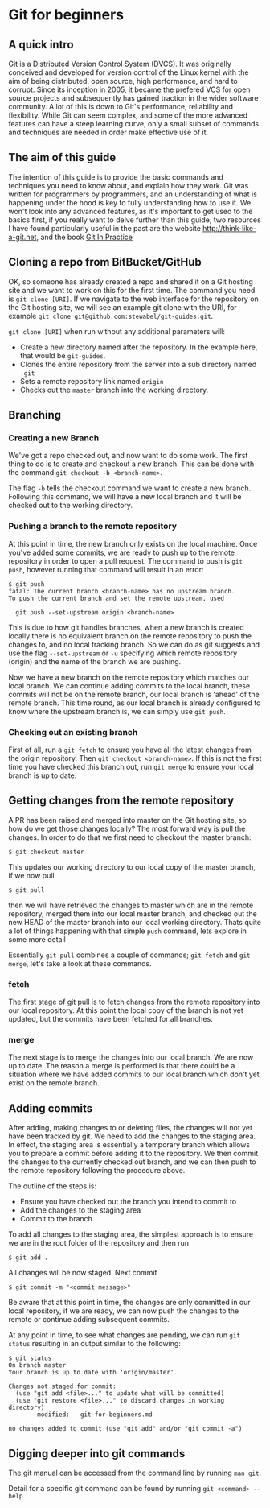# Git for beginners

## A quick intro

Git is a Distributed Version Control System (DVCS). It was originally conceived and developed for version control of the Linux kernel with the aim of being distributed, open source, high performance, and hard to corrupt. Since its inception in 2005, it became the prefered VCS for open source projects and subsequently has gained traction in the wider software community. A lot of this is down to Git's performance, reliability and flexibility. While Git can seem complex, and some of the more advanced features can have a steep learning curve, only a small subset of commands and techniques are needed in order make effective use of it.

## The aim of this guide

The intention of this guide is to provide the basic commands and techniques you need to know about, and explain how they work. Git was written for programmers by programmers, and an understanding of what is happening under the hood is key to fully understanding how to use it. We won't look into any advanced features, as it's important to get used to the basics first, if you really want to delve further than this guide, two resources I have found particularly useful in the past are the website http://think-like-a-git.net, and the book [Git In Practice](https://www.manning.com/books/git-in-practice)

## Cloning a repo from BitBucket/GitHub

OK, so someone has already created a repo and shared it on a Git hosting site and we want to work on this for the first time. The command you need is `git clone [URI]`. If we navigate to the web interface for the repository on the Git hosting site, we will see an example git clone with the URI, for example `git clone git@github.com:stewabel/git-guides.git`.

`git clone [URI]` when run without any additional parameters will:
- Create a new directory named after the repository. In the example here, that would be `git-guides`.
- Clones the entire repository from the server into a sub directory named `.git`
- Sets a remote repository link named `origin`
- Checks out the `master` branch into the working directory.

## Branching

### Creating a new Branch

We've got a repo checked out, and now want to do some work. The first thing to do is to create and checkout a new branch. This can be done with the command `git checkout -b <branch-name>`.

The flag `-b` tells the checkout command we want to create a new branch. Following this command, we will have a new local branch and it will be checked out to the working directory.

### Pushing a branch to the remote repository

At this point in time, the new branch only exists on the local machine. Once you've added some commits, we are ready to push up to the remote repository in order to open a pull request. The command to push is `git push`, however running that command will result in an error:
```
$ git push
fatal: The current branch <branch-name> has no upstream branch.
To push the current branch and set the remote upstream, used

  git push --set-upstream origin <branch-name>
```
This is due to how git handles branches, when a new branch is created locally there is no equivalent branch on the remote repository to push the changes to, and no local tracking branch. So we can do as git suggests and use the flag `--set-upstream` or `-u` specifying which remote repository (origin) and the name of the branch we are pushing.

Now we have a new branch on the remote repository which matches our local branch. We can continue adding commits to the local branch, these commits will not be on the remote branch, our local branch is 'ahead' of the remote branch. This time round, as our local branch is already configured to know where the upstream branch is, we can simply use `git push`.

### Checking out an existing branch

First of all, run a `git fetch` to ensure you have all the latest changes from the origin repository. Then `git checkout <branch-name>`. If this is not the first time you have checked this branch out, run `git merge` to ensure your local branch is up to date.


## Getting changes from the remote repository

A PR has been raised and merged into master on the Git hosting site, so how do we get those changes locally? The most forward way is pull the changes. In order to do that we first need to checkout the master branch:

```
$ git checkout master
```

This updates our working directory to our local copy of the master branch, if we now pull

```
$ git pull
```

then we will have retrieved the changes to master which are in the remote repository, merged them into our local master branch, and checked out the new HEAD of the master branch into our local working directory. Thats quite a lot of things happening with that simple `push` command, lets explore in some more detail

Essentially `git pull` combines a couple of commands; `git fetch` and `git merge`, let's take a look at these commands.

### fetch
The first stage of git pull is to fetch changes from the remote repository into our local repository. At this point the local copy of the branch is not yet updated, but the commits have been fetched for all branches.

### merge
The next stage is to merge the changes into our local branch. We are now up to date. The reason a merge is performed is that there could be a situation where we have added commits to our local branch which don't yet exist on the remote branch.

## Adding commits

After adding, making changes to or deleting files, the changes will not yet have been tracked by git. We need to add the changes to the staging area. In effect, the staging area is essentially a temporary branch which allows you to prepare a commit before adding it to the repository. We then commit the changes to the currently checked out branch, and we can then push to the remote repository following the procedure above.

The outline of the steps is:
- Ensure you have checked out the branch you intend to commit to
- Add the changes to the staging area
- Commit to the branch

To add all changes to the staging area, the simplest approach is to ensure we are in the root folder of the repository and then run
```
$ git add .
```

All changes will be now staged. Next commit
```
$ git commit -m "<commit message>"
```

Be aware that at this point in time, the changes are only committed in our local repository, if we are ready, we can now push the changes to the remote or continue adding subsequent commits.

At any point in time, to see what changes are pending, we can run `git status` resulting in an output similar to the following:
```
$ git status
On branch master
Your branch is up to date with 'origin/master'.

Changes not staged for commit:
  (use "git add <file>..." to update what will be committed)
  (use "git restore <file>..." to discard changes in working directory)
        modified:   git-for-beginners.md

no changes added to commit (use "git add" and/or "git commit -a")
```

## Digging deeper into git commands
The git manual can be accessed from the command line by running `man git`.

Detail for a specific git command can be found by running `git <command> --help`
